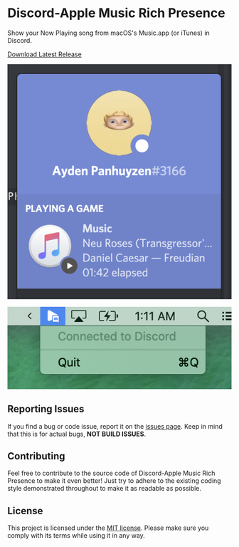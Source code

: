 # Discord-Apple Music Rich Presence

Show your Now Playing song from macOS's Music.app (or iTunes) in Discord.

[Download Latest Release](https://github.com/aydenp/DiscordAppleMusicRichPresence/releases/latest/download/DiscordAppleMusicRichPresence.app.zip)

![Screenshot of Discord presence](/Assets/in-discord.png)

![Screenshot of system menu item](/Assets/in-menu-bar.png)

## Reporting Issues

If you find a bug or code issue, report it on the [issues page](/issues). Keep in mind that this is for actual bugs, **NOT BUILD ISSUES**. 

## Contributing

Feel free to contribute to the source code of Discord-Apple Music Rich Presence to make it even better! Just try to adhere to the existing coding style demonstrated throughout to make it as readable as possible.

## License

This project is licensed under the [MIT license](/LICENSE). Please make sure you comply with its terms while using it in any way.
